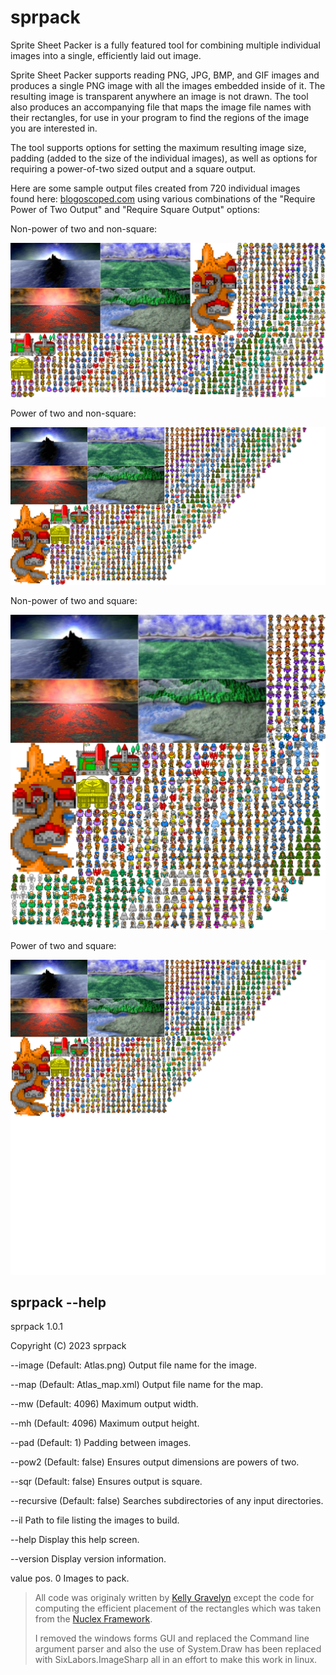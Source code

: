 # sprpack

Sprite Sheet Packer is a fully featured tool for combining multiple individual images into a single, efficiently laid out image.

Sprite Sheet Packer supports reading PNG, JPG, BMP, and GIF images and produces a single PNG image with all the images embedded inside of it. The resulting image is transparent anywhere an image is not drawn. The tool also produces an accompanying file that maps the image file names with their rectangles, for use in your program to find the regions of the image you are interested in.

The tool supports options for setting the maximum resulting image size, padding (added to the size of the individual images), as well as options for requiring a power-of-two sized output and a square output.

Here are some sample output files created from 720 individual images found here: [blogoscoped.com](http://blogoscoped.com/archive/2006-08-08-n51.html) using various combinations of the "Require Power of Two Output" and "Require Square Output" options:

Non-power of two and non-square:

![Non-power of two and non-square](images/Sheet1.png)

Power of two and non-square:

![Power of two and non-square](images/Sheet2.png)

Non-power of two and square:

![Non-power of two and square](images/Sheet3.png)

Power of two and square:

![Power of two and square](images/Sheet4.png)

## sprpack --help

sprpack 1.0.1

Copyright (C) 2023 sprpack

  --image         (Default: Atlas.png) Output file name for the image.

  --map           (Default: Atlas_map.xml) Output file name for the map.

  --mw            (Default: 4096) Maximum output width.

  --mh            (Default: 4096) Maximum output height.

  --pad           (Default: 1) Padding between images.

  --pow2          (Default: false) Ensures output dimensions are powers of two.

  --sqr           (Default: false) Ensures output is square.

  --recursive     (Default: false) Searches subdirectories of any input directories.

  --il            Path to file listing the images to build.

  --help          Display this help screen.

  --version       Display version information.

  value pos. 0    Images to pack.

> All code was originaly written by [Kelly Gravelyn](https://ohthesetrees.com/) except the code for computing the efficient placement of the rectangles which was taken from the [Nuclex Framework](http://blog.nuclex-games.com/tags/nuclex-framework/).
>
>I removed the windows forms GUI and replaced the Command line argument parser and also the use of System.Draw has been replaced with SixLabors.ImageSharp all in an effort to make this work in linux.
